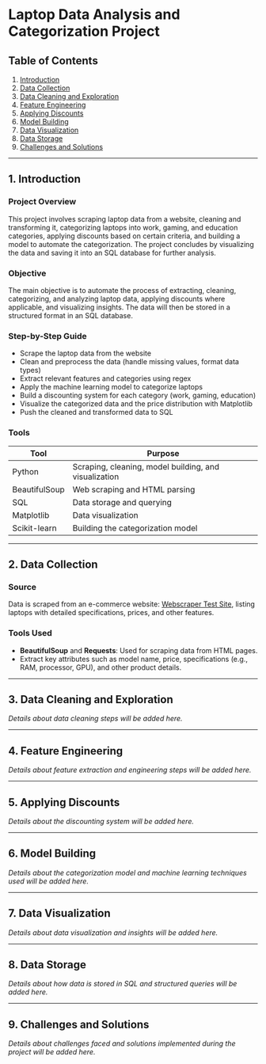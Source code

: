 # Laptop Data Analysis and Categorization Project

## Table of Contents
1. [Introduction](#introduction)
2. [Data Collection](#data-collection)
3. [Data Cleaning and Exploration](#data-cleaning-and-exploration)
4. [Feature Engineering](#feature-engineering)
5. [Applying Discounts](#applying-discounts)
6. [Model Building](#model-building)
7. [Data Visualization](#data-visualization)
8. [Data Storage](#data-storage)
9. [Challenges and Solutions](#challenges-and-solutions)

---

## 1. Introduction

### Project Overview
This project involves scraping laptop data from a website, cleaning and transforming it, categorizing laptops into work, gaming, and education categories, applying discounts based on certain criteria, and building a model to automate the categorization. The project concludes by visualizing the data and saving it into an SQL database for further analysis.

### Objective
The main objective is to automate the process of extracting, cleaning, categorizing, and analyzing laptop data, applying discounts where applicable, and visualizing insights. The data will then be stored in a structured format in an SQL database.

### Step-by-Step Guide
- Scrape the laptop data from the website
- Clean and preprocess the data (handle missing values, format data types)
- Extract relevant features and categories using regex
- Apply the machine learning model to categorize laptops
- Build a discounting system for each category (work, gaming, education)
- Visualize the categorized data and the price distribution with Matplotlib
- Push the cleaned and transformed data to SQL

### Tools

| Tool          | Purpose                                     |
|---------------|---------------------------------------------|
| Python        | Scraping, cleaning, model building, and visualization |
| BeautifulSoup | Web scraping and HTML parsing               |
| SQL           | Data storage and querying                   |
| Matplotlib    | Data visualization                          |
| Scikit-learn  | Building the categorization model           |

---

## 2. Data Collection

### Source
Data is scraped from an e-commerce website: [Webscraper Test Site](https://webscraper.io/test-sites), listing laptops with detailed specifications, prices, and other features.

### Tools Used
- **BeautifulSoup** and **Requests**: Used for scraping data from HTML pages.
- Extract key attributes such as model name, price, specifications (e.g., RAM, processor, GPU), and other product details.

---

## 3. Data Cleaning and Exploration
*Details about data cleaning steps will be added here.*

---

## 4. Feature Engineering
*Details about feature extraction and engineering steps will be added here.*

---

## 5. Applying Discounts
*Details about the discounting system will be added here.*

---

## 6. Model Building
*Details about the categorization model and machine learning techniques used will be added here.*

---

## 7. Data Visualization
*Details about data visualization and insights will be added here.*

---

## 8. Data Storage
*Details about how data is stored in SQL and structured queries will be added here.*

---

## 9. Challenges and Solutions
*Details about challenges faced and solutions implemented during the project will be added here.*

